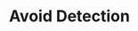 ---
title: Avoid Detection
description: Avoid being caught in an AWS environment via GuardDuty or CloudTrail. These techniques will help you keep a low profile.
draft: false
spaceBetweenTitleText: 25
collapsible: true
weight: 4
---